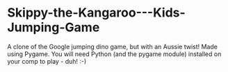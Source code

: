 # Skippy-the-Kangaroo---Kids-Jumping-Game
A clone of the Google jumping dino game, but with an Aussie twist!
Made using Pygame.
You will need Python (and the pygame module) installed on your comp to play - duh! :-)

